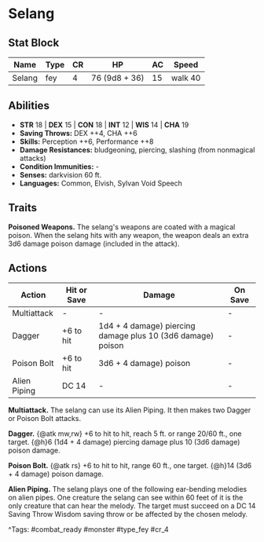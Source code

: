 # Selang

## Stat Block

| Name | Type | CR | HP | AC | Speed |
|------|------|----|----|----|-------|
| Selang | fey | 4 | 76 (9d8 + 36) | 15 | walk 40 |

## Abilities

- **STR** 18 | **DEX** 15 | **CON** 18 | **INT** 12 | **WIS** 14 | **CHA** 19
- **Saving Throws:** DEX ++4, CHA ++6  
- **Skills:** Perception ++6, Performance ++8  
- **Damage Resistances:** bludgeoning, piercing, slashing (from nonmagical attacks)  
- **Condition Immunities:** -  
- **Senses:** darkvision 60 ft.  
- **Languages:** Common, Elvish, Sylvan Void Speech

## Traits

**Poisoned Weapons.** The selang's weapons are coated with a magical poison. When the selang hits with any weapon, the weapon deals an extra 3d6 damage poison damage (included in the attack).


## Actions

| Action | Hit or Save | Damage | On Save |
|--------|--------------|--------|----------|
| Multiattack | - | - | - |
| Dagger | +6 to hit | 1d4 + 4 damage) piercing damage plus 10 (3d6 damage) poison | - |
| Poison Bolt | +6 to hit | 3d6 + 4 damage) poison | - |
| Alien Piping | DC 14 | - | - |

**Multiattack.** The selang can use its Alien Piping. It then makes two Dagger or Poison Bolt attacks.

**Dagger.** {@atk mw,rw} +6 to hit to hit, reach 5 ft. or range 20/60 ft., one target. {@h}6 (1d4 + 4 damage) piercing damage plus 10 (3d6 damage) poison damage.

**Poison Bolt.** {@atk rs} +6 to hit to hit, range 60 ft., one target. {@h}14 (3d6 + 4 damage) poison damage.

**Alien Piping.** The selang plays one of the following ear-bending melodies on alien pipes. One creature the selang can see within 60 feet of it is the only creature that can hear the melody. The target must succeed on a DC 14 Saving Throw Wisdom saving throw or be affected by the chosen melody.


^Tags: #combat_ready #monster #type_fey #cr_4